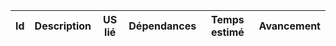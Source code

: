 | Id  | Description | US lié | Dépendances | Temps estimé | Avancement |
| --- | ----------- | --------- | ----------- | ------------ | ---------- |
